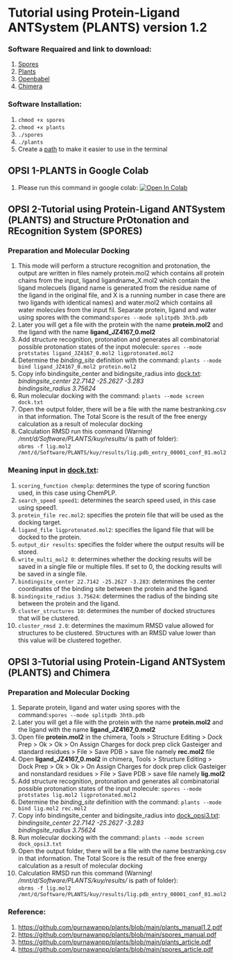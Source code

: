 # Tutorial using Protein-Ligand ANTSystem (PLANTS) version 1.2

### Software Requaired and link to download:
1. [Spores](http://www.tcd.uni-konstanz.de/plants_download/) 
2. [Plants](http://www.tcd.uni-konstanz.de/plants_download/)
3. [Openbabel](https://github.com/openbabel/openbabel)
4. [Chimera](https://www.cgl.ucsf.edu/chimera/download.html)

### Software Installation:
1. `chmod +x spores`
2. `chmod +x plants`
3. `./spores`
4. `./plants`
5. Create a [path](https://gist.github.com/nex3/c395b2f8fd4b02068be37c961301caa7) to make it easier to use in the terminal 

## OPSI 1-PLANTS in Google Colab
1. Please run this command in google colab: [![Open In Colab](https://colab.research.google.com/assets/colab-badge.svg)](https://colab.research.google.com/github/purnawanpp/plants/blob/main/plants.ipynb)

## OPSI 2-Tutorial using Protein-Ligand ANTSystem (PLANTS) and Structure PrOtonation and REcognition System  (SPORES)
### Preparation and Molecular Docking
1. This mode will perform a structure recognition and protonation, the output are written in files namely protein.mol2 which contains all protein chains from the input, ligand ligandname_X.mol2 which contain the ligand molecuels (ligand name is generated from the residue name of the ligand in the original file, and X is a running number in case there are two ligands with identical names) and water.mol2 which contains all water molecules from the input fil. Separate protein, ligand and water using spores with the command:`spores --mode splitpdb 3htb.pdb`
2. Later you will get a file with the protein with the name **protein.mol2** and the ligand with the name **ligand_JZ4167_0.mol2**
3. Add structure recognition, protonation and generates all combinatorial possible protonation states of the input molecule: `spores --mode protstates ligand_JZ4167_0.mol2 ligprotonated.mol2`
6. Determine the *binding_site* definition with the command: `plants --mode bind ligand_JZ4167_0.mol2 protein.mol2`
7. Copy info bindingsite_center and bidingsite_radius into [dock.txt](https://github.com/purnawanpp/plants/blob/main/dock.txt):
<br> *bindingsite_center 22.7142 -25.2627 -3.283* <br> *bindingsite_radius 3.75624*
8. Run molecular docking with the command:
`plants --mode screen dock.txt`
9. Open the output folder, there will be a file with the name bestranking.csv in that information. The Total Score is the result of the free energy calculation as a result of molecular docking
10. Calculation RMSD run this command (Warning! */mnt/d/Software/PLANTS/kuy/results/* is path of folder): 
<br>`obrms -f lig.mol2 /mnt/d/Software/PLANTS/kuy/results/lig.pdb_entry_00001_conf_01.mol2`

### Meaning input in [dock.txt](https://github.com/purnawanpp/plants/blob/main/dock.txt):
1. `scoring_function chemplp`: determines the type of scoring function used, in this case using ChemPLP.
2. `search_speed speed1`: determines the search speed used, in this case using speed1.
3. `protein_file rec.mol2`: specifies the protein file that will be used as the docking target.
4. `ligand_file ligprotonated.mol2`: specifies the ligand file that will be docked to the protein.
5. `output_dir results`: specifies the folder where the output results will be stored.
6. `write_multi_mol2 0`: determines whether the docking results will be saved in a single file or multiple files. If set to 0, the docking results will be saved in a single file.
7. `bindingsite_center 22.7142 -25.2627 -3.283`: determines the center coordinates of the binding site between the protein and the ligand.
8. `bindingsite_radius 3.75624`: determines the radius of the binding site between the protein and the ligand.
9. `cluster_structures 10`: determines the number of docked structures that will be clustered.
10. `cluster_rmsd 2.0`: determines the maximum RMSD value allowed for structures to be clustered. Structures with an RMSD value lower than this value will be clustered together.

## OPSI 3-Tutorial using Protein-Ligand ANTSystem (PLANTS) and Chimera
### Preparation and Molecular Docking
1. Separate protein, ligand and water using spores with the command:`spores --mode splitpdb 3htb.pdb`
2. Later you will get a file with the protein with the name **protein.mol2** and the ligand with the name **ligand_JZ4167_0.mol2**
3. Open file **protein.mol2** in the chimera, Tools > Structure Editing > Dock Prep > Ok > Ok > On Assign Charges for dock prep click Gasteiger and standard residues > File > Save PDB > save file namely **rec.mol2** file
4. Open **ligand_JZ4167_0.mol2** in chimera, Tools > Structure Editing > Dock Prep > Ok > Ok > On Assign Charges for dock prep click Gasteiger and nonstandard residues > File > Save PDB > save file namely **lig.mol2**
5. Add structure recognition, protonation and generates all combinatorial possible protonation states of the input molecule: `spores --mode protstates lig.mol2 ligprotonated.mol2`
6. Determine the *binding_site* definition with the command: `plants --mode bind lig.mol2 rec.mol2`
7. Copy info bindingsite_center and bidingsite_radius into [dock_opsi3.txt](https://github.com/purnawanpp/plants/blob/main/dock_opsi3.txt):
<br> *bindingsite_center 22.7142 -25.2627 -3.283* <br> *bindingsite_radius 3.75624*
8. Run molecular docking with the command:
`plants --mode screen dock_opsi3.txt`
9. Open the output folder, there will be a file with the name bestranking.csv in that information. The Total Score is the result of the free energy calculation as a result of molecular docking
10. Calculation RMSD run this command (Warning! */mnt/d/Software/PLANTS/kuy/results/* is path of folder): 
<br>`obrms -f lig.mol2 /mnt/d/Software/PLANTS/kuy/results/lig.pdb_entry_00001_conf_01.mol2`

### Reference:
1. https://github.com/purnawanpp/plants/blob/main/plants_manual1.2.pdf
2. https://github.com/purnawanpp/plants/blob/main/spores_manual.pdf
3. https://github.com/purnawanpp/plants/blob/main/plants_article.pdf
4. https://github.com/purnawanpp/plants/blob/main/spores_article.pdf


